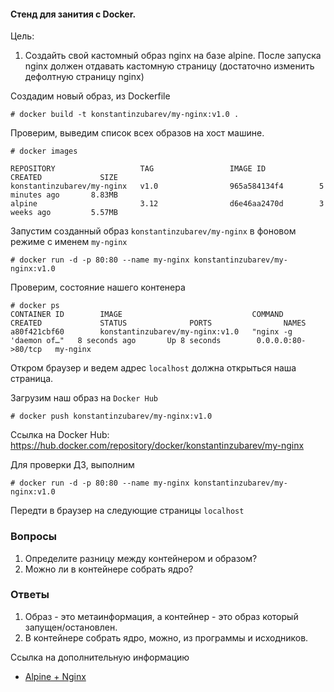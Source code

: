 #### Стенд для занития с Docker.

Цель:

1. Создайть свой кастомный образ nginx на базе alpine. После запуска nginx должен отдавать кастомную страницу (достаточно изменить дефолтную страницу nginx)

Создадим новый образ, из Dockerfile
```
# docker build -t konstantinzubarev/my-nginx:v1.0 .
```
Проверим, выведим список всех образов на хост машине.

```
# docker images

REPOSITORY                   TAG                 IMAGE ID            CREATED             SIZE
konstantinzubarev/my-nginx   v1.0                965a584134f4        5 minutes ago       8.83MB
alpine                       3.12                d6e46aa2470d        3 weeks ago         5.57MB

```

Запустим созданный образ `konstantinzubarev/my-nginx` в фоновом режиме с именем `my-nginx`
```
# docker run -d -p 80:80 --name my-nginx konstantinzubarev/my-nginx:v1.0
```

Проверим, состояние нашего контенера
```
# docker ps
CONTAINER ID        IMAGE                             COMMAND                  CREATED             STATUS              PORTS                NAMES
a80f421cbf60        konstantinzubarev/my-nginx:v1.0   "nginx -g 'daemon of…"   8 seconds ago       Up 8 seconds        0.0.0.0:80->80/tcp   my-nginx
```

Откром браузер и ведем адрес `localhost` должна открыться наша страница.

Загрузим наш образ на `Docker Hub`

```
# docker push konstantinzubarev/my-nginx:v1.0
```
Ссылка на Docker Hub: <https://hub.docker.com/repository/docker/konstantinzubarev/my-nginx>

Для проверки ДЗ, выполним

```
# docker run -d -p 80:80 --name my-nginx konstantinzubarev/my-nginx:v1.0
```
Передти в браузер на следующие страницы `localhost`

### Вопросы
1. Определите разницу между контейнером и образом?
2. Можно ли в контейнере собрать ядро?

### Ответы
1. Образ - это метаинформация, а контейнер - это образ который запущен/остановлен.
2. В контейнере собрать ядро, можно, из программы и исходников.

Ссылка на дополнительную информацию
- [Alpine + Nginx](https://wiki.alpinelinux.org/wiki/Nginx)
